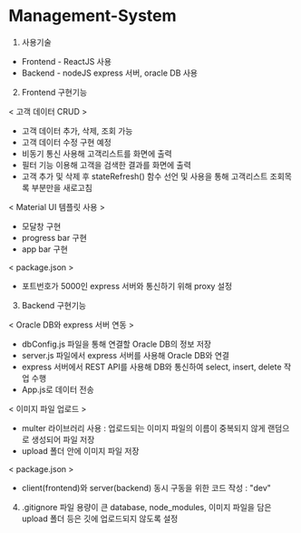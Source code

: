 # Management-System

1. 사용기술
 * Frontend - ReactJS 사용
 * Backend - nodeJS express 서버, oracle DB 사용
 
 
2. Frontend 구현기능

 < 고객 데이터 CRUD >
  - 고객 데이터 추가, 삭제, 조회 가능
  - 고객 데이터 수정 구현 예정
  - 비동기 통신 사용해 고객리스트를 화면에 출력
  - 필터 기능 이용해 고객을 검색한 결과를 화면에 출력
  - 고객 추가 및 삭제 후 stateRefresh() 함수 선언 및 사용을 통해 고객리스트 조회목록 부분만을 새로고침
  
 < Material UI 템플릿 사용 >
  - 모달창 구현
  - progress bar 구현
  - app bar 구현
 
 < package.json >
  - 포트번호가 5000인 express 서버와 통신하기 위해 proxy 설정
  
  
3. Backend 구현기능

 < Oracle DB와 express 서버 연동 >
  - dbConfig.js 파일을 통해 연결할 Oracle DB의 정보 저장
  - server.js 파일에서 express 서버를 사용해 Oracle DB와 연결
  - express 서버에서 REST API를 사용해 DB와 통신하여 select, insert, delete 작업 수행
  - App.js로 데이터 전송

 < 이미지 파일 업로드 >
 - multer 라이브러리 사용 : 업로드되는 이미지 파일의 이름이 중복되지 않게 랜덤으로 생성되어 파일 저장
 - upload 폴더 안에 이미지 파일 저장
 
 < package.json >
 - client(frontend)와 server(backend) 동시 구동을 위한 코드 작성 : "dev"
 
 
4. .gitignore 파일
 용량이 큰 database, node_modules, 이미지 파일을 담은 upload 폴더 등은 깃에 업로드되지 않도록 설정
